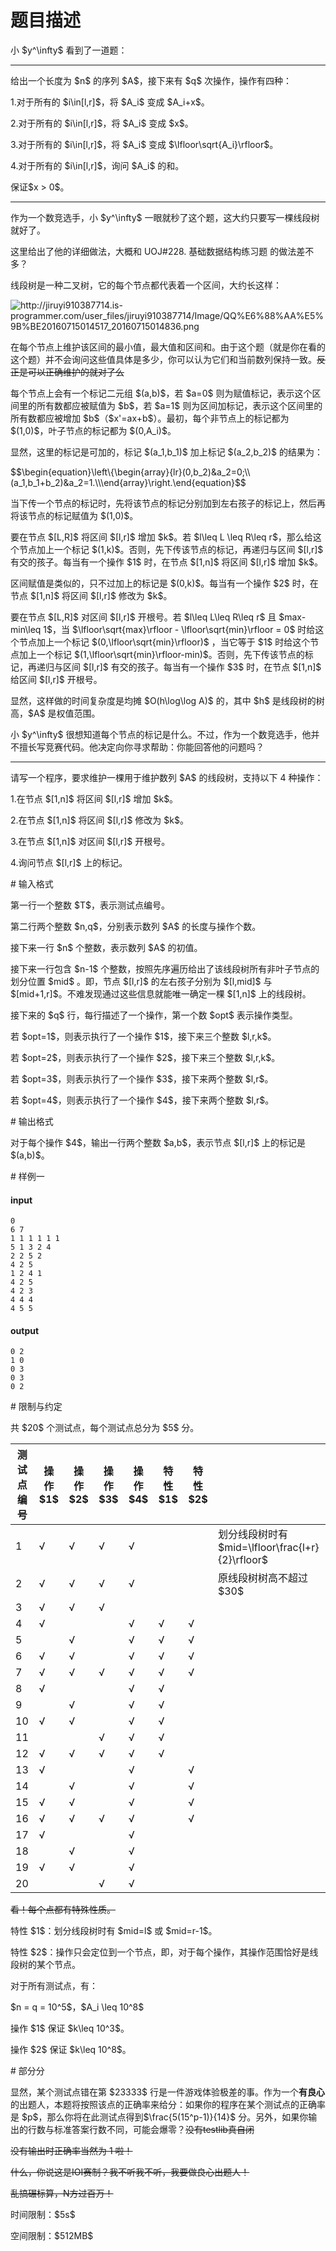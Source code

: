 # 题目描述

<p>小 $y^\infty$ 看到了一道题：</p>
<hr/><p>给出一个长度为 $n$ 的序列 $A$，接下来有 $q$ 次操作，操作有四种：</p>
<p>1.对于所有的 $i\in[l,r]$，将 $A_i$ 变成 $A_i+x$。</p>
<p>2.对于所有的 $i\in[l,r]$，将 $A_i$ 变成 $x$。</p>
<p>3.对于所有的 $i\in[l,r]$，将 $A_i$ 变成 $\lfloor\sqrt{A_i}\rfloor$。</p>
<p>4.对于所有的 $i\in[l,r]$，询问 $A_i$ 的和。</p>
<p>保证$x &gt; 0$。</p>
<hr/><p>作为一个数竞选手，小 $y^\infty$ 一眼就秒了这个题，这大约只要写一棵线段树就好了。</p>
<p>这里给出了他的详细做法，大概和 UOJ#228. 基础数据结构练习题 的做法差不多？</p>
<p>线段树是一种二叉树，它的每个节点都代表着一个区间，大约长这样：</p>
<p><img src="source/uoj/421/img/aHR0cDovL2ppcnV5aTkxMDM4NzcxNC5pcy1wcm9ncmFtbWVyLmNvbS91c2VyX2ZpbGVzL2ppcnV5aTkxMDM4NzcxNC9JbWFnZS9RUSVFNiU4OCVBQSVFNSU5QiVCRTIwMTYwNzE1MDE0NTE3XzIwMTYwNzE1MDE0ODM2LnBuZw==.png" alt="http://jiruyi910387714.is-programmer.com/user_files/jiruyi910387714/Image/QQ%E6%88%AA%E5%9B%BE20160715014517_20160715014836.png"/></p>



<p>在每个节点上维护该区间的最小值，最大值和区间和。由于这个题（就是你在看的这个题）并不会询问这些值具体是多少，你可以认为它们和当前数列保持一致。<del>反正是可以正确维护的就对了么</del></p>
<p>每个节点上会有一个标记二元组 $(a,b)$，若 $a=0$ 则为赋值标记，表示这个区间里的所有数都应被赋值为 $b$，若 $a=1$ 则为区间加标记，表示这个区间里的所有数都应被增加 $b$（$x&#39;=ax+b$）。最初，每个非节点上的标记都为 $(1,0)$，叶子节点的标记都为 $(0,A_i)$。</p>
<p>显然，这里的标记是可加的，标记 $(a_1,b_1)$ 加上标记 $(a_2,b_2)$ 的结果为：</p>
<p>$$\begin{equation}\left\{\begin{array}{lr}(0,b_2)&amp;a_2=0;\\(a_1,b_1+b_2)&amp;a_2=1.\\\end{array}\right.\end{equation}$$</p>
<p>当下传一个节点的标记时，先将该节点的标记分别加到左右孩子的标记上，然后再将该节点的标记赋值为 $(1,0)$。</p>
<p>要在节点 $[L,R]$ 将区间 $[l,r]$ 增加 $k$。若 $l\leq L \leq R\leq r$，那么给这个节点加上一个标记 $(1,k)$。否则，先下传该节点的标记，再递归与区间 $[l,r]$ 有交的孩子。每当有一个操作 $1$ 时，在节点 $[1,n]$ 将区间 $[l,r]$ 增加 $k$。</p>
<p>区间赋值是类似的，只不过加上的标记是 $(0,k)$。每当有一个操作 $2$ 时，在节点 $[1,n]$ 将区间 $[l,r]$ 修改为 $k$。</p>
<p>要在节点 $[L,R]$ 对区间 $[l,r]$ 开根号。若 $l\leq L\leq R\leq r$ 且 $max-min\leq 1$，当 $\lfloor\sqrt{max}\rfloor - \lfloor\sqrt{min}\rfloor = 0$ 时给这个节点加上一个标记 $(0,\lfloor\sqrt{min}\rfloor)$ ，当它等于 $1$ 时给这个节点加上一个标记 $(1,\lfloor\sqrt{min}\rfloor-min)$。否则，先下传该节点的标记，再递归与区间 $[l,r]$ 有交的孩子。每当有一个操作 $3$ 时，在节点 $[1,n]$ 给区间 $[l,r]$ 开根号。</p>
<p>显然，这样做的时间复杂度是均摊 $O(h\log\log A)$ 的，其中 $h$ 是线段树的树高，$A$ 是权值范围。</p>
<p>小 $y^\infty$ 很想知道每个节点的标记是什么。不过，作为一个数竞选手，他并不擅长写竞赛代码。他决定向你寻求帮助：你能回答他的问题吗？</p>
<hr/><p>请写一个程序，要求维护一棵用于维护数列 $A$ 的线段树，支持以下 4 种操作：</p>
<p>1.在节点 $[1,n]$ 将区间 $[l,r]$ 增加 $k$。</p>
<p>2.在节点 $[1,n]$ 将区间 $[l,r]$ 修改为 $k$。</p>
<p>3.在节点 $[1,n]$ 对区间 $[l,r]$ 开根号。</p>
<p>4.询问节点 $[l,r]$ 上的标记。</p>
# 输入格式


<p>第一行一个整数 $T$，表示测试点编号。</p>
<p>第二行两个整数 $n,q$，分别表示数列 $A$ 的长度与操作个数。</p>
<p>接下来一行 $n$ 个整数，表示数列 $A$ 的初值。</p>
<p>接下来一行包含 $n-1$ 个整数，按照先序遍历给出了该线段树所有非叶子节点的划分位置 $mid$ 。即，节点 $[l,r]$ 的左右孩子分别为 $[l,mid]$ 与 $[mid+1,r]$。不难发现通过这些信息就能唯一确定一棵 $[1,n]$ 上的线段树。</p>
<p>接下来的 $q$ 行，每行描述了一个操作，第一个数 $opt$ 表示操作类型。</p>
<p>若 $opt=1$，则表示执行了一个操作 $1$，接下来三个整数 $l,r,k$。</p>
<p>若 $opt=2$，则表示执行了一个操作 $2$，接下来三个整数 $l,r,k$。</p>
<p>若 $opt=3$，则表示执行了一个操作 $3$，接下来两个整数 $l,r$。</p>
<p>若 $opt=4$，则表示执行了一个操作 $4$，接下来两个整数 $l,r$。</p>
# 输出格式


<p>对于每个操作 $4$，输出一行两个整数 $a,b$，表示节点 $[l,r]$ 上的标记是 $(a,b)$。</p>
# 样例一


<h4>input</h4>
<pre><code>0
6 7
1 1 1 1 1 1
5 1 3 2 4
2 2 5 2
4 2 5
1 2 4 1
4 2 5
4 2 3
4 4 4
4 5 5</code></pre>
<h4>output</h4>
<pre><code>0 2
1 0
0 3
0 3
0 2</code></pre>
# 限制与约定


<p>共 $20$ 个测试点，每个测试点总分为 $5$ 分。</p>
<div class="table-responsive">
<table class="table table-bordered table-text-center table-vertical-middle"><thead><tr><th>测试点编号</th><th>操作 $1$</th><th>操作 $2$</th><th>操作 $3$</th><th>操作 $4$</th><th>特性 $1$</th><th>特性 $2$</th><th></th></tr></thead><tbody><tr><td>1</td><td>√</td><td>√</td><td>√</td><td>√</td><td></td><td></td><td>划分线段树时有 $mid=\lfloor\frac{l+r}{2}\rfloor$ </td></tr><tr><td>2</td><td>√</td><td>√</td><td>√</td><td>√</td><td></td><td></td><td>原线段树树高不超过 $30$</td></tr><tr><td>3</td><td>√</td><td>√</td><td>√</td><td></td><td></td><td></td><td></td></tr><tr><td>4</td><td>√</td><td></td><td></td><td>√</td><td>√</td><td>√</td><td></td></tr><tr><td>5</td><td></td><td>√</td><td></td><td>√</td><td>√</td><td>√</td><td></td></tr><tr><td>6</td><td>√</td><td>√</td><td></td><td>√</td><td>√</td><td>√</td><td></td></tr><tr><td>7</td><td>√</td><td>√</td><td>√</td><td>√</td><td>√</td><td>√</td><td></td></tr><tr><td>8</td><td>√</td><td></td><td></td><td>√</td><td>√</td><td></td><td></td></tr><tr><td>9</td><td></td><td>√</td><td></td><td>√</td><td>√</td><td></td><td></td></tr><tr><td>10</td><td>√</td><td>√</td><td></td><td>√</td><td>√</td><td></td><td></td></tr><tr><td>11</td><td></td><td></td><td>√</td><td>√</td><td>√</td><td></td><td></td></tr><tr><td>12</td><td>√</td><td>√</td><td>√</td><td>√</td><td>√</td><td></td><td></td></tr><tr><td>13</td><td>√</td><td></td><td></td><td>√</td><td></td><td>√</td><td></td></tr><tr><td>14</td><td></td><td>√</td><td></td><td>√</td><td></td><td>√</td><td></td></tr><tr><td>15</td><td>√</td><td>√</td><td></td><td>√</td><td></td><td>√</td><td></td></tr><tr><td>16</td><td>√</td><td>√</td><td>√</td><td>√</td><td></td><td>√</td><td></td></tr><tr><td>17</td><td>√</td><td></td><td></td><td>√</td><td></td><td></td><td></td></tr><tr><td>18</td><td></td><td>√</td><td></td><td>√</td><td></td><td></td><td></td></tr><tr><td>19</td><td>√</td><td>√</td><td></td><td>√</td><td></td><td></td><td></td></tr><tr><td>20</td><td></td><td></td><td>√</td><td>√</td><td></td><td></td><td></td></tr></tbody></table></div>

<p><del>看！每个点都有特殊性质。</del></p>
<p>特性 $1$：划分线段树时有 $mid=l$ 或 $mid=r-1$。</p>
<p>特性 $2$：操作只会定位到一个节点，即，对于每个操作，其操作范围恰好是线段树的某个节点。</p>
<p>对于所有测试点，有：</p>
<p>$n = q = 10^5$，$A_i \leq 10^8$</p>
<p>操作 $1$ 保证 $k\leq 10^3$。</p>
<p>操作 $2$ 保证 $k\leq 10^8$。</p>
# 部分分


<p>显然，某个测试点错在第 $23333$ 行是一件游戏体验极差的事。作为一个<strong>有良心</strong>的出题人，本题将按照该点的正确率来给分：如果你的程序在某个测试点的正确率是 $p$，那么你将在此测试点得到$\frac{5(15^p-1)}{14}$ 分。另外，如果你输出的行数与标准答案行数不同，可能会爆零？<del>没有testlib真自闭</del></p>
<p><del>没有输出时正确率当然为 1 啦！</del></p>
<p><del>什么，你说这是IOI赛制？我不听我不听，我要做良心出题人！</del></p>
<p><del>乱搞碾标算，N方过百万！</del></p>
<p>时间限制：$5s$</p>
<p>空间限制：$512MB$</p>
